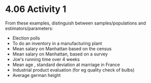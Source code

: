 # 4.06 Activity 1

From these examples, distinguish between samples/populations and estimators/parameters:

- Election polls
- To do an inventory in a manufacturing plant
- Mean salary on Manhattan based on the census
- Mean salary on Manhattan, based on a survey
- Joe's running time over 4 weeks
- Mean age , standard deviation at marriage in France
- Industrial product evaluation (for eg quality check of bulbs)
- Average german height
